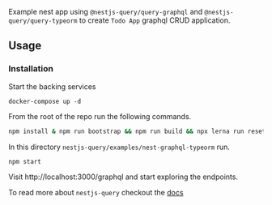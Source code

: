 Example nest app using `@nestjs-query/query-graphql` and `@nestjs-query/query-typeorm` to create `Todo App` graphql CRUD application.

## Usage

### Installation

Start the backing services

```
docker-compose up -d
```

From the root of the repo run the following commands.

```sh
npm install & npm run bootstrap && npm run build && npx lerna run reset
```

In this directory `nestjs-query/examples/nest-graphql-typeorm` run.

```
npm start
```

Visit http://localhost:3000/graphql and start exploring the endpoints.

To read more about `nestjs-query` checkout the [docs](https://doug-martin.github.io/nestjs-query/docs/introduction/getting-started)


